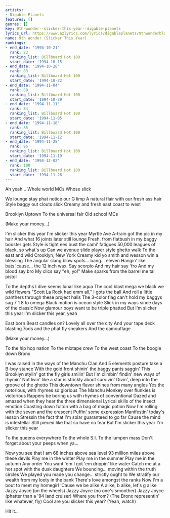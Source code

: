 ```yaml
---
artists:
- Digable Planets
features: []
genres: []
key: 9th-wonder--slicker-this-year--digable-planets
lyrics_url: https://www.azlyrics.com/lyrics/digableplanets/9thwonderblackitolism.html
name: 9th Wonder (Slicker This Year)
rankings:
- end_date: '1994-10-21'
  rank: 83
  ranking_list: Billboard Hot 100
  start_date: '1994-10-15'
- end_date: '1994-10-28'
  rank: 83
  ranking_list: Billboard Hot 100
  start_date: '1994-10-22'
- end_date: '1994-11-04'
  rank: 80
  ranking_list: Billboard Hot 100
  start_date: '1994-10-29'
- end_date: '1994-11-11'
  rank: 84
  ranking_list: Billboard Hot 100
  start_date: '1994-11-05'
- end_date: '1994-11-18'
  rank: 85
  ranking_list: Billboard Hot 100
  start_date: '1994-11-12'
- end_date: '1994-11-25'
  rank: 95
  ranking_list: Billboard Hot 100
  start_date: '1994-11-19'
- end_date: '1994-12-02'
  rank: 100
  ranking_list: Billboard Hot 100
  start_date: '1994-11-26'
---
```


Ah yeah...
Whole world
MCs
Whose slick

We lounge stay phat notice our G limp
A natural flair with our fresh ass hair
Style baggy out clouts slick
Creamy and fresh east coast to west

Brooklyn
Uptown
To the universal fair
Old school MCs

(Make your money...)

I'm slicker this year
I'm slicker this year
Myrtle Ave A-train got the pic in my hair
And what 16 joints later still lounge
Fresh, from flatbush in my baggy booster gets
Style is tight ees bust the cami' fatigues
50,000 leagues of black, so what's up
Can we avenue slide player style ghetto walk
To the east and wild Crooklyn, New York
Creamy kid yo smith and wesson win a blessing
The angular slang blow spots... bang... eleven
Hangin' like bats.'cause... the 12 inch wax.
Say scorpio
And my hair say 'fro
And my blood say bro
My clics say "eh, yo!"
Make sparks from the barrel me tal pistol

To the depths I dive seems lunar like aqua
The cool blast mega we black we wild flowers
"Scott La Rock had emm all," I gots the ball
And roll a little panthers through these project halls
The 3-color flag can't hold my baggys sag
7 1 8 to omega
Black motion is ocean style
Slick in my ways since days of the classic
Now glamour boys want to be triple phatted
But I'm slicker this year
I'm slicker this year, yeah

East born
Beast candles on?
Lovely all over the city
And your tape deck blasting
7ods and the phat fly sneakers
And the camouflage

(Make your money...)

To the hip hop nation
To the mixtape crew
To the west coast
To the boogie down Bronx

I was raised in the ways of the Manchu Clan
And 5 elements posture take a B-boy stance
With the gold front shinin' the baggy pants saggin'
This Brooklyn stylin' got the fly girls smilin'
But I'm climbin' findin' new ways of rhymin'
Not livin' like a star is strickly about survivin'
Divin', deep into the groove of the ghetto
This downtown flavor shines from many angles
Yes the notorious, with rhymes so glorious
The Manchu Monkey over flunkies is victorious
Rappers be boring us with rhymes of conventional
Dazed and amazed when they hear the three dimensional
Lyrical skills of the insect emotion
Coasting down fulton with a bag of magic potion
Now I'm rolling with the seven and the crescent
Puffin' some expression
Manifestin' today's lesson
Stressin the fact that I'm solar guaranteed to go far
Cause the mind is intestellar
Still pieced like that so have no fear
But I'm slicker this year
I'm slicker this year

To the queens everywhere
To the whole S.I.
To the lumpen mass
Don't forget about your peeps when ya...

Now you see that I am 68 inches above sea level
93 million miles above these devils
Play me in the winter
Play me in the summer
Play me in the autumn
Any order
You want 'em I got 'em drippin' like water
Catch me at a hot spot with the dusk daughters
We bouncing... moving within the truth circles
We played you made you change... strictly ought to
We stratify our wealth from my looty in the bank
There's love amongst the ranks
Now I'm a bout to meet my homegirl
'Cause we be alike
A alike, b alike, let's g alike
Jazzy Joyce (on the wheels)
Jazzy Joyce (no one's smoother)
Jazzy Joyce (phatter than a '94 land cruiser)
Where you from?
(The Bronx representin' like whatever, fly)
Cool are you slicker this year?
(Yeah, watch)

Hit it...



